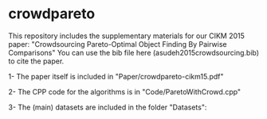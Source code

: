 # crowdpareto

This repository includes the supplementary materials for our CIKM 2015 paper: "Crowdsourcing Pareto-Optimal Object Finding By Pairwise Comparisons"
You can use the bib file here (asudeh2015crowdsourcing.bib) to cite the paper.

1- The paper itself is included in "Paper/crowdpareto-cikm15.pdf"

2- The CPP code for the algorithms is in "Code/ParetoWithCrowd.cpp"

3- The (main) datasets are included in the folder "Datasets":
